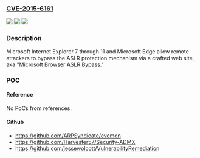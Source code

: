 ### [CVE-2015-6161](https://cve.mitre.org/cgi-bin/cvename.cgi?name=CVE-2015-6161)
![](https://img.shields.io/static/v1?label=Product&message=n%2Fa&color=blue)
![](https://img.shields.io/static/v1?label=Version&message=n%2Fa&color=blue)
![](https://img.shields.io/static/v1?label=Vulnerability&message=n%2Fa&color=brighgreen)

### Description

Microsoft Internet Explorer 7 through 11 and Microsoft Edge allow remote attackers to bypass the ASLR protection mechanism via a crafted web site, aka "Microsoft Browser ASLR Bypass."

### POC

#### Reference
No PoCs from references.

#### Github
- https://github.com/ARPSyndicate/cvemon
- https://github.com/Harvester57/Security-ADMX
- https://github.com/jessewolcott/VulnerabilityRemediation

